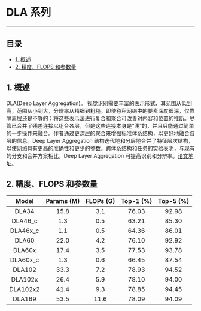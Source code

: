 # DLA 系列
----
## 目录
* [1. 概述](#1)
* [2. 精度、FLOPS 和参数量](#2)

<a name='1'></a>

## 1. 概述

DLA(Deep Layer Aggregation)。 视觉识别需要丰富的表示形式，其范围从低到高，范围从小到大，分辨率从精细到粗糙。即使卷积网络中的要素深度很深，仅靠隔离层还是不够的：将这些表示法进行复合和聚合可改善对内容和位置的推断。尽管已合并了残差连接以组合各层，但是这些连接本身是“浅”的，并且只能通过简单的一步操作来融合。作者通过更深层的聚合来增强标准体系结构，以更好地融合各层的信息。Deep Layer Aggregation 结构迭代地和分层地合并了特征层次结构，以使网络具有更高的准确性和更少的参数。跨体系结构和任务的实验表明，与现有的分支和合并方案相比，Deep Layer Aggregation 可提高识别和分辨率。[论文地址](https://arxiv.org/abs/1707.06484)。

<a name='2'></a>

## 2. 精度、FLOPS 和参数量

|         Model         | Params (M) | FLOPs (G) | Top-1 (%) | Top-5 (%) |
|:-----------------:|:----------:|:---------:|:---------:|:---------:|
| DLA34                 | 15.8       | 3.1       | 76.03     |   92.98   |
| DLA46_c              | 1.3        | 0.5       | 63.21     |   85.30   |
| DLA46x_c            | 1.1        | 0.5       | 64.36     |   86.01   |
| DLA60               | 22.0       | 4.2       | 76.10    |   92.92   |
| DLA60x             | 17.4       | 3.5       | 77.53    |   93.78   |
| DLA60x_c              | 1.3        | 0.6       | 66.45     |   87.54   | 
| DLA102                | 33.3       | 7.2       | 78.93     |   94.52   |
| DLA102x             | 26.4       | 5.9       | 78.10     |   94.00   |
| DLA102x2              | 41.4       | 9.3       | 78.85     |   94.45   |
| DLA169                | 53.5       | 11.6      | 78.09    |   94.09   |